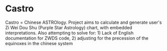# Castro
Castro = Chinese ASTROlogy. Project aims to calculate and generate user's Zi Wei Dou Shu (Purple Star Astrology) chart, with embedded interpretations. Also attempting to solve for: 1) Lack of English documentation for ZWDS code, 2) adjusting for the precession of the equinoxes in the chinese system
